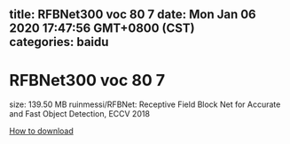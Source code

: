 
title: RFBNet300 voc 80 7
date: Mon Jan 06 2020 17:47:56 GMT+0800 (CST)    
categories: baidu
---

# RFBNet300 voc 80 7
size: 139.50 MB
 ruinmessi/RFBNet: Receptive Field Block Net for Accurate and Fast Object Detection, ECCV 2018
 

[How to download](https://bpcam.bemobtrk.com/go/2ceec3aa-1ca2-46d6-b9ff-aaa5c184517c?jno=1160)